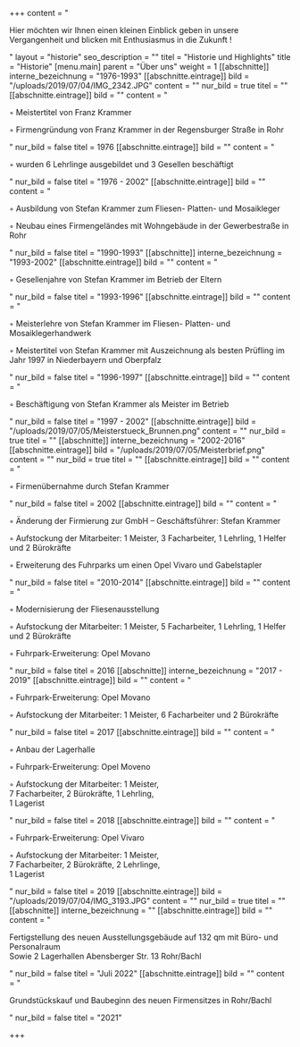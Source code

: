 +++
content = "<p>Hier möchten wir Ihnen einen kleinen Einblick geben in unsere Vergangenheit und blicken mit Enthusiasmus in die Zukunft !</p>"
layout = "historie"
seo_description = ""
titel = "Historie und Highlights"
title = "Historie"
[menu.main]
parent = "Über uns"
weight = 1
[[abschnitte]]
interne_bezeichnung = "1976-1993"
[[abschnitte.eintrage]]
bild = "/uploads/2019/07/04/IMG_2342.JPG"
content = ""
nur_bild = true
titel = ""
[[abschnitte.eintrage]]
bild = ""
content = "<p>◦ Meistertitel von Franz Krammer</p><p>◦ Firmengründung von Franz Krammer in der Regensburger Straße in Rohr</p>"
nur_bild = false
titel = 1976
[[abschnitte.eintrage]]
bild = ""
content = "<p>◦ wurden 6 Lehrlinge ausgebildet und 3 Gesellen beschäftigt</p>"
nur_bild = false
titel = "1976 - 2002"
[[abschnitte.eintrage]]
bild = ""
content = "<p>◦ Ausbildung von Stefan Krammer zum Fliesen- Platten- und Mosaikleger</p><p>◦ Neubau eines Firmengeländes mit Wohngebäude in der Gewerbestraße in Rohr</p>"
nur_bild = false
titel = "1990-1993"
[[abschnitte]]
interne_bezeichnung = "1993-2002"
[[abschnitte.eintrage]]
bild = ""
content = "<p>◦ Gesellenjahre von Stefan Krammer im Betrieb der Eltern</p>"
nur_bild = false
titel = "1993-1996"
[[abschnitte.eintrage]]
bild = ""
content = "<p>◦ Meisterlehre von Stefan Krammer im Fliesen- Platten- und Mosaiklegerhandwerk</p><p>◦ Meistertitel von Stefan Krammer mit Auszeichnung als besten Prüfling im Jahr 1997 in Niederbayern und Oberpfalz</p>"
nur_bild = false
titel = "1996-1997"
[[abschnitte.eintrage]]
bild = ""
content = "<p>◦ Beschäftigung von Stefan Krammer als Meister im Betrieb</p>"
nur_bild = false
titel = "1997 - 2002"
[[abschnitte.eintrage]]
bild = "/uploads/2019/07/05/Meisterstueck_Brunnen.png"
content = ""
nur_bild = true
titel = ""
[[abschnitte]]
interne_bezeichnung = "2002-2016"
[[abschnitte.eintrage]]
bild = "/uploads/2019/07/05/Meisterbrief.png"
content = ""
nur_bild = true
titel = ""
[[abschnitte.eintrage]]
bild = ""
content = "<p>◦ Firmenübernahme durch Stefan Krammer</p>"
nur_bild = false
titel = 2002
[[abschnitte.eintrage]]
bild = ""
content = "<p>◦ Änderung der Firmierung zur GmbH – Geschäftsführer: Stefan Krammer</p><p>◦ Aufstockung der Mitarbeiter: 1 Meister, 3 Facharbeiter, 1 Lehrling, 1 Helfer und 2 Bürokräfte</p><p>◦ Erweiterung des Fuhrparks um einen Opel Vivaro und Gabelstapler</p>"
nur_bild = false
titel = "2010-2014"
[[abschnitte.eintrage]]
bild = ""
content = "<p>◦ Modernisierung der Fliesenausstellung</p><p>◦ Aufstockung der Mitarbeiter: 1 Meister, 5 Facharbeiter, 1 Lehrling, 1 Helfer und 2 Bürokräfte</p><p>◦ Fuhrpark-Erweiterung: Opel Movano</p>"
nur_bild = false
titel = 2016
[[abschnitte]]
interne_bezeichnung = "2017 - 2019"
[[abschnitte.eintrage]]
bild = ""
content = "<p>◦ Fuhrpark-Erweiterung: Opel Movano</p><p>◦ Aufstockung der Mitarbeiter: 1 Meister, 6 Facharbeiter und 2 Bürokräfte</p>"
nur_bild = false
titel = 2017
[[abschnitte.eintrage]]
bild = ""
content = "<p>◦ Anbau der Lagerhalle</p><p>◦ Fuhrpark-Erweiterung: Opel Moveno</p><p>◦ Aufstockung der Mitarbeiter: 1 Meister, <br>7 Facharbeiter, 2 Bürokräfte, 1 Lehrling, <br>1 Lagerist</p>"
nur_bild = false
titel = 2018
[[abschnitte.eintrage]]
bild = ""
content = "<p>◦ Fuhrpark-Erweiterung: Opel Vivaro</p><p>◦ Aufstockung der Mitarbeiter: 1 Meister, <br>7 Facharbeiter, 2 Bürokräfte, 2 Lehrlinge, <br>1 Lagerist</p>"
nur_bild = false
titel = 2019
[[abschnitte.eintrage]]
bild = "/uploads/2019/07/04/IMG_3193.JPG"
content = ""
nur_bild = true
titel = ""
[[abschnitte]]
interne_bezeichnung = ""
[[abschnitte.eintrage]]
bild = ""
content = "<p>Fertigstellung des neuen Ausstellungsgebäude auf 132 qm mit Büro- und Personalraum<br>Sowie 2 Lagerhallen Abensberger Str. 13 Rohr/Bachl</p>"
nur_bild = false
titel = "Juli 2022"
[[abschnitte.eintrage]]
bild = ""
content = "<p>Grundstückskauf und Baubeginn des neuen Firmensitzes in Rohr/Bachl</p>"
nur_bild = false
titel = "2021"

+++
